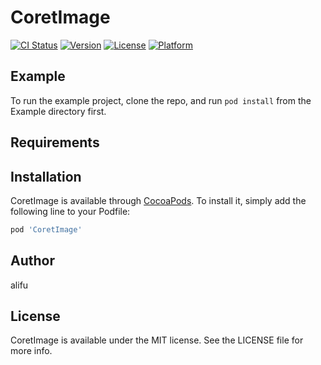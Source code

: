 # CoretImage

[![CI Status](https://img.shields.io/travis/alifu/CoretImage.svg?style=flat)](https://travis-ci.org/alifu/CoretImage)
[![Version](https://img.shields.io/cocoapods/v/CoretImage.svg?style=flat)](https://cocoapods.org/pods/CoretImage)
[![License](https://img.shields.io/cocoapods/l/CoretImage.svg?style=flat)](https://cocoapods.org/pods/CoretImage)
[![Platform](https://img.shields.io/cocoapods/p/CoretImage.svg?style=flat)](https://cocoapods.org/pods/CoretImage)

## Example

To run the example project, clone the repo, and run `pod install` from the Example directory first.

## Requirements

## Installation

CoretImage is available through [CocoaPods](https://cocoapods.org). To install
it, simply add the following line to your Podfile:

```ruby
pod 'CoretImage'
```

## Author

alifu

## License

CoretImage is available under the MIT license. See the LICENSE file for more info.
